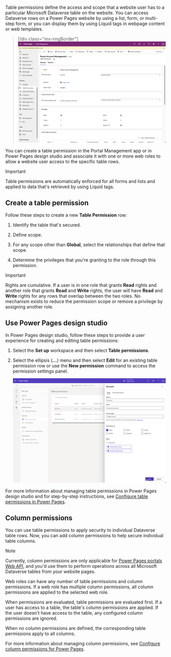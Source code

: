 Table permissions define the access and scope that a website user has to a particular Microsoft Dataverse table on the website. You can access Dataverse rows on a Power Pages website by using a list, form, or multi-step form, or you can display them by using Liquid tags in webpage content or web templates.

> [!div class="mx-imgBorder"]
> [![Screenshot of the Table Permission for access and scope in Power Pages.](../media/entity-permission.png)](../media/entity-permission.png#lightbox)

You can create a table permission in the Portal Management app or in Power Pages design studio and associate it with one or more web roles to allow a website user access to the specific table rows.

> [!IMPORTANT]
> Table permissions are automatically enforced for all forms and lists and applied to data that's retrieved by using Liquid tags.

## Create a table permission

Follow these steps to create a new **Table Permission** row:

1. Identify the table that's secured.

1. Define scope.

1. For any scope other than **Global**, select the relationships that define that scope.

1. Determine the privileges that you're granting to the role through this permission.

> [!IMPORTANT]
> Rights are cumulative. If a user is in one role that grants **Read** rights and another role that grants **Read** and **Write** rights, the user will have **Read** and **Write** rights for any rows that overlap between the two roles. No mechanism exists to reduce the permission scope or remove a privilege by assigning another role.

## Use Power Pages design studio

In Power Pages design studio, follow these steps to provide a user experience for creating and editing table permissions:

1. Select the **Set up** workspace and then select **Table permissions**.
   
1. Select the ellipsis (**...**) menu and then select **Edit** for an existing table permission row or use the **New permission** command to access the permission settings panel.

   ![Screenshot showing table permission management in Power Pages design studio.](../media/table-permissions-portals-studio.png)

For more information about managing table permissions in Power Pages design studio and for step-by-step instructions, see [Configure table permissions in Power Pages](/power-pages/security/table-permissions?azure-portal=true).

## Column permissions

You can use table permissions to apply security to individual Dataverse table rows. Now, you can add column permissions to help secure individual table columns.

> [!NOTE]
> Currently, column permissions are only applicable for [Power Pages portals Web API](/power-pages/configure/web-api-overview?azure-portal=true), and you'd use them to perform operations across all Microsoft Dataverse tables from your website pages.

Web roles can have any number of table permissions and column permissions. If a web role has multiple column permissions, all column permissions are applied to the selected web role.

When permissions are evaluated, table permissions are evaluated first. If a user has access to a table, the table's column permissions are applied. If the user doesn't have access to the table, any configured column permissions are ignored.

When no column permissions are defined, the corresponding table permissions apply to all columns.

For more information about managing column permissions, see [Configure column permissions for Power Pages](/power-pages/security/column-permissions?azure-portal=true).
